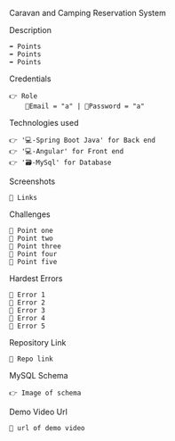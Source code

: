 Caravan and Camping Reservation System


Description

    ➡️ Points
    ➡️ Points
    ➡️ Points 


Credentials

    👉 Role 
        📧Email = "a" | 🔐Password = "a"


Technologies used

    👉 '💻-Spring Boot Java' for Back end
    👉 '💻-Angular' for Front end 
    👉 '🗃️-MySql' for Database 


Screenshots

    🔗 Links


Challenges

    🔴 Point one
    🔴 Point two
    🔴 Point three
    🔴 Point four
    🔴 Point five


Hardest Errors 

    🚩 Error 1
    🚩 Error 2
    🚩 Error 3
    🚩 Error 4
    🚩 Error 5


Repository Link

    🔗 Repo link 


MySQL Schema

    👉 Image of schema 


Demo Video Url
  
    🔗 url of demo video
  
  
  
  
